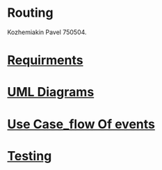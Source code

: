 # Routing
Kozhemiakin Pavel 750504.
# [Requirments](https://github.com/PaBLovko/Routing/blob/master/SRS.md)
# [UML Diagrams](https://github.com/PaBLovko/Routing/blob/master/UML_Diagrams.md)
# [Use Case_flow Of events](https://github.com/PaBLovko/Routing/blob/master/UseCase_flowOfevents.md)
# [Testing](https://github.com/VadimTagiev750504/Routing/blob/master/Test.md)

